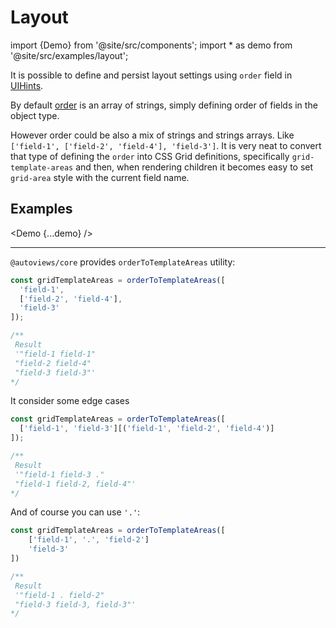 # Layout

import {Demo} from '@site/src/components';
import * as demo from '@site/src/examples/layout';

It is possible to define and persist layout settings using `order` field in [UIHints](/docs/entities/ui-schema#the-hints-ui-hint).

By default [order](/docs/entities/ui-schema#example---the-order-and-hidden-hints) is an array of strings, simply defining order of fields in the object type.

However order could be also a mix of strings and strings arrays. Like `['field-1', ['field-2', 'field-4'], 'field-3']`. It is very neat to convert that type of defining the `order` into CSS Grid definitions, specifically `grid-template-areas` and then, when rendering children it becomes easy to set `grid-area` style with the current field name.

## Examples

<Demo {...demo} />

---

`@autoviews/core` provides `orderToTemplateAreas` utility:

```js
const gridTemplateAreas = orderToTemplateAreas([
  'field-1',
  ['field-2', 'field-4'],
  'field-3'
]);

/**
 Result
 '"field-1 field-1"
 "field-2 field-4"
 "field-3 field-3"'
*/
```

It consider some edge cases

```js
const gridTemplateAreas = orderToTemplateAreas([
  ['field-1', 'field-3'][('field-1', 'field-2', 'field-4')]
]);

/**
 Result
 '"field-1 field-3 ."
 "field-1 field-2, field-4"'
*/
```

And of course you can use `'.'`:

```js
const gridTemplateAreas = orderToTemplateAreas([
    ['field-1', '.', 'field-2']
    'field-3'
])

/**
 Result
 '"field-1 . field-2"
 "field-3 field-3, field-3"'
*/
```
